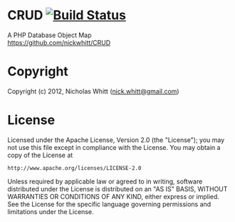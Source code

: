 # CRUD [![Build Status](https://travis-ci.org/nickwhitt/CRUD.png)](https://travis-ci.org/nickwhitt/CRUD)
A PHP Database Object Map  
<https://github.com/nickwhitt/CRUD>

# Copyright
Copyright (c) 2012, Nicholas Whitt (<nick.whitt@gmail.com>)

# License
Licensed under the Apache License, Version 2.0 (the "License");
you may not use this file except in compliance with the License.
You may obtain a copy of the License at

    http://www.apache.org/licenses/LICENSE-2.0

Unless required by applicable law or agreed to in writing, software
distributed under the License is distributed on an "AS IS" BASIS,
WITHOUT WARRANTIES OR CONDITIONS OF ANY KIND, either express or implied.
See the License for the specific language governing permissions and
limitations under the License.